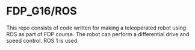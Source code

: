 # FDP_G16/ROS
This repo consists of code written for making a teleoperated robot using ROS as part of FDP course.
The robot can perform a differential drive and speed control.
ROS 1 is used.
